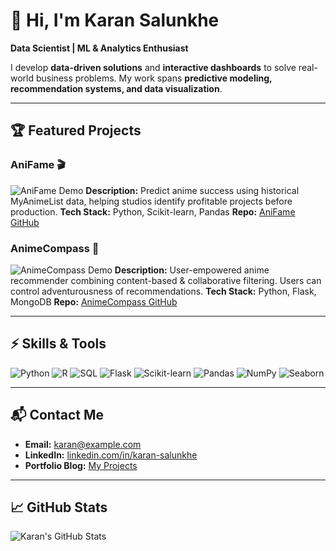 # 👋 Hi, I'm Karan Salunkhe

**Data Scientist | ML & Analytics Enthusiast**

I develop **data-driven solutions** and **interactive dashboards** to solve real-world business problems. My work spans **predictive modeling, recommendation systems, and data visualization**.

---

## 🏆 Featured Projects

### AniFame 🎬
![AniFame Demo](https://media.giphy.com/media/XQgQ5pxOjv4WxkEzD8/giphy.gif)
**Description:** Predict anime success using historical MyAnimeList data, helping studios identify profitable projects before production.
**Tech Stack:** Python, Scikit-learn, Pandas
**Repo:** [AniFame GitHub](https://github.com/Karan-Salunkhe/AniFame)

### AnimeCompass 🧭
![AnimeCompass Demo](https://media.giphy.com/media/3o7TKtnuHOHHUjR38Y/giphy.gif)
**Description:** User-empowered anime recommender combining content-based & collaborative filtering. Users can control adventurousness of recommendations.
**Tech Stack:** Python, Flask, MongoDB
**Repo:** [AnimeCompass GitHub](https://github.com/Karan-Salunkhe/AnimeCompass)

---

## ⚡ Skills & Tools
![Python](https://img.shields.io/badge/Python-3.8-blue)
![R](https://img.shields.io/badge/R-4.2.3-blue)
![SQL](https://img.shields.io/badge/SQL-PostgreSQL-green)
![Flask](https://img.shields.io/badge/Flask-1.1.2-orange)
![Scikit-learn](https://img.shields.io/badge/Scikit--learn-0.23.1-lightgrey)
![Pandas](https://img.shields.io/badge/Pandas-1.0.5-blue)
![NumPy](https://img.shields.io/badge/NumPy-1.18.5-lightgrey)
![Seaborn](https://img.shields.io/badge/Seaborn-0.10.1-purple)

---

## 📬 Contact Me
- **Email:** karan@example.com
- **LinkedIn:** [linkedin.com/in/karan-salunkhe](https://www.linkedin.com/in/karan-salunkhe/)
- **Portfolio Blog:** [My Projects](https://binhhoang.io/blog/anime-recommender/)

---

## 📈 GitHub Stats
![Karan's GitHub Stats](https://github-readme-stats.vercel.app/api?username=Karan-Salunkhe&show_icons=true&theme=blue-green)
